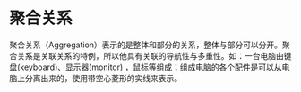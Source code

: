 # 聚合关系

聚合关系（Aggregation）表示的是整体和部分的关系，整体与部分可以分开。聚合关系是关联关系的特例，所以他具有关联的导航性与多重性。如：一台电脑由键盘(keyboard)、显示器(monitor)
，鼠标等组成；组成电脑的各个配件是可以从电脑上分离出来的，使用带空心菱形的实线来表示。